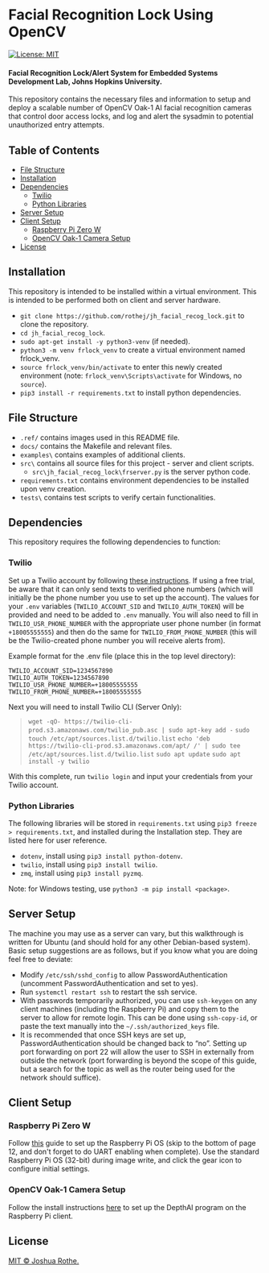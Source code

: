 # Facial Recognition Lock Using OpenCV

[![License: MIT](https://img.shields.io/badge/License-MIT-yellow.svg)](https://opensource.org/licenses/MIT)

#### Facial Recognition Lock/Alert System for Embedded Systems Development Lab, Johns Hopkins University. 

This repository contains the necessary files and information to setup and deploy a scalable number of OpenCV Oak-1 AI facial recognition cameras that control door access locks, and log and alert the sysadmin to potential unauthorized entry attempts.

## Table of Contents

- [File Structure](#file-structure)
- [Installation](#installation)
- [Dependencies](#depedencies)
    - [Twilio](#twilio)
    - [Python Libraries](#python-libraries)
- [Server Setup](#server-setup)
- [Client Setup](#client-setup)
    - [Raspberry Pi Zero W](#r-pi-zero-w)
    - [OpenCV Oak-1 Camera Setup](#camera-setup)
- [License](#license)

## Installation <a name="installation"></a>

This repository is intended to be installed within a virtual environment. This is intended to be performed both on client and server hardware.

- `git clone https://github.com/rothej/jh_facial_recog_lock.git` to clone the repository.
- `cd jh_facial_recog_lock`.
- `sudo apt-get install -y python3-venv` (if needed).
- `python3 -m venv frlock_venv` to create a virtual environment named frlock_venv.
- `source frlock_venv/bin/activate` to enter this newly created environment (note: `frlock_venv\Scripts\activate` for Windows, no `source`).
- `pip3 install -r requirements.txt` to install python dependencies.

## File Structure <a name="file-structure"></a>

- `.ref/` contains images used in this README file.
- `docs/` contains the Makefile and relevant files.
- `examples\` contains examples of additional clients.
- `src\` contains all source files for this project - server and client scripts.
    - `src\jh_facial_recog_lock\frserver.py` is the server python code.
- `requirements.txt` contains environment dependencies to be installed upon venv creation.
- `tests\` contains test scripts to verify certain functionalities.

## Dependencies <a name="dependencies"></a>

This repository requires the following dependencies to function:

### Twilio <a name="twilio"></a>

Set up a Twilio account by following [these instructions](https://www.twilio.com/docs/sms/quickstart/python). If using a free trial, be aware that it can only send texts to verified phone numbers (which will initially be the phone number you use to set up the account). The values for your `.env` variables (`TWILIO_ACCOUNT_SID` and `TWILIO_AUTH_TOKEN`) will be provided and need to be added to `.env` manually. You will also need to fill in `TWILIO_USR_PHONE_NUMBER` with the appropriate user phone number (in format `+18005555555`) and then do the same for `TWILIO_FROM_PHONE_NUMBER` (this will be the Twilio-created phone number you will receive alerts from).

Example format for the .env file (place this in the top level directory):

````
TWILIO_ACCOUNT_SID=1234567890
TWILIO_AUTH_TOKEN=1234567890
TWILIO_USR_PHONE_NUMBER=+18005555555
TWILIO_FROM_PHONE_NUMBER=+18005555555
````

Next you will need to install Twilio CLI (Server Only):

> `wget -qO- https://twilio-cli-prod.s3.amazonaws.com/twilio_pub.asc | sudo apt-key add -`
> `sudo touch /etc/apt/sources.list.d/twilio.list`
> `echo 'deb https://twilio-cli-prod.s3.amazonaws.com/apt/ /' | sudo tee /etc/apt/sources.list.d/twilio.list`
> `sudo apt update`
> `sudo apt install -y twilio`

With this complete, run `twilio login` and input your credentials from your Twilio account.

### Python Libraries <a name="python-libraries"></a>

The following libraries will be stored in `requirements.txt` using `pip3 freeze > requirements.txt`, and installed during the Installation step. They are listed here for user reference.

- `dotenv`, install using `pip3 install python-dotenv`.
- `twilio`, install using `pip3 install twilio`.
- `zmq`, install using `pip3 install pyzmq`.

Note: for Windows testing, use `python3 -m pip install <package>`.

## Server Setup <a name="server-setup"></a>

The machine you may use as a server can vary, but this walkthrough is written for Ubuntu (and should hold for any other Debian-based system). Basic setup suggestions are as follows, but if you know what you are doing feel free to deviate:

- Modify `/etc/ssh/sshd_config` to allow PasswordAuthentication (uncomment PasswordAuthentication and set to yes).
- Run `systemctl restart ssh` to restart the ssh service. 
- With passwords temporarily authorized, you can use `ssh-keygen` on any client machines (including the Raspberry Pi) and copy them to the server to allow for remote login. This can be done using `ssh-copy-id`, or paste the text manually into the `~/.ssh/authorized_keys` file.
- It is recommended that once SSH keys are set up, PasswordAuthentication should be changed back to “no”. Setting up port forwarding on port 22 will allow the user to SSH in externally from outside the network (port forwarding is beyond the scope of this guide, but a search for the topic as well as the router being used for the network should suffice).

## Client Setup <a name="client-setup"></a>

### Raspberry Pi Zero W <a name="r-pi-zero-w"></a>

Follow [this](https://cdn-learn.adafruit.com/downloads/pdf/raspberry-pi-zero-creation.pdf) guide to set up the Raspberry Pi OS (skip to the bottom of page 12, and don't forget to do UART enabling when complete). Use the standard Raspberry Pi OS (32-bit) during image write, and click the gear icon to configure initial settings.

### OpenCV Oak-1 Camera Setup <a name="camera-setup"></a>

Follow the install instructions [here](https://docs.luxonis.com/en/latest/pages/tutorials/first_steps/#first-steps-with-depthai) to set up the DepthAI program on the Raspberry Pi client.

## License <a name="license"></a>

[MIT © Joshua Rothe.](../LICENSE)
